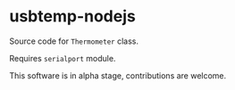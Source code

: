 # usbtemp-nodejs
Source code for `Thermometer` class.

Requires `serialport` module.

This software is in alpha stage, contributions are welcome.
